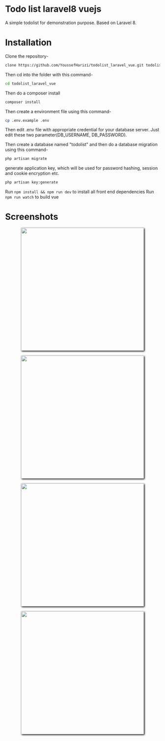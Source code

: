 # Todo list laravel8 vuejs
A simple todolist for demonstration purpose. Based on Laravel 8.

# Installation
Clone the repository-
```sh
clone https://github.com/YoussefHarizi/todolist_laravel_vue.git todolist_laravel_vue
```
Then cd into the folder with this command-
```sh
cd todolist_laravel_vue
```
Then do a composer install
```sh
composer install
```
Then create a environment file using this command-
```sh
cp .env.example .env
```
Then edit .env file with appropriate credential for your database server. Just edit these two parameter(DB_USERNAME, DB_PASSWORD).

Then create a database named "todolist" and then do a database migration using this command-
```sh
php artisan migrate
```
generate application key, which will be used for password hashing, session and cookie encryption etc.
```sh
php artisan key:generate
```
Run ``` npm install && npm run dev ``` to install all front end dependencies
Run ``` npm run watch ``` to build vue 
# Screenshots
<p align="center"><img src="https://github.com/YoussefHarizi/todolist_laravel_vue/tree/main/public/images/capture1.jpg" style="width:400;box-shadow: 2px 2px 5px black;margin-bottom:2px;"></p>
<p align="center"><img src="https://github.com/YoussefHarizi/todolist_laravel_vue/tree/main/public/images/capture2.jpg" style="width:400;box-shadow: 2px 2px 5px black;margin-bottom:2px;"></p>
<p align="center"><img src="https://github.com/YoussefHarizi/todolist_laravel_vue/tree/main/public/images/capture3.jpg" style="width:400;box-shadow: 2px 2px 5px black;margin-bottom:2px;"></p>
<p align="center"><img src="https://github.com/YoussefHarizi/todolist_laravel_vue/tree/main/public/images/capture4.jpg" style="width:400;box-shadow: 2px 2px 5px black;margin-bottom:2px;"></p>




